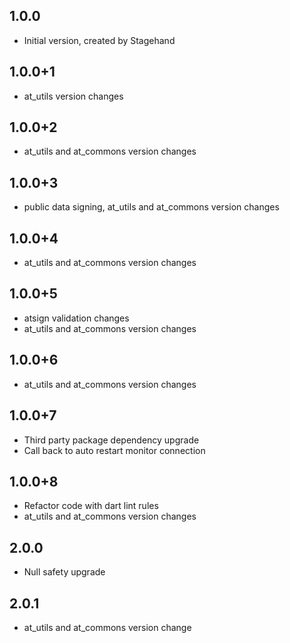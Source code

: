 
## 1.0.0
- Initial version, created by Stagehand
## 1.0.0+1
- at_utils version changes
## 1.0.0+2
- at_utils and at_commons version changes
## 1.0.0+3
- public data signing, at_utils and at_commons version changes
## 1.0.0+4
- at_utils and at_commons version changes
## 1.0.0+5
- atsign validation changes
- at_utils and at_commons version changes
## 1.0.0+6
- at_utils and at_commons version changes
## 1.0.0+7
- Third party package dependency upgrade
- Call back to auto restart monitor connection
## 1.0.0+8
- Refactor code with dart lint rules
- at_utils and at_commons version changes
## 2.0.0
- Null safety upgrade
## 2.0.1
- at_utils and at_commons version change

